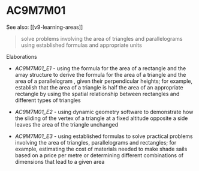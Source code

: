 
# AC9M7M01 

See also: [[v9-learning-areas]]

> solve problems involving the area of triangles and parallelograms using established formulas and appropriate units

Elaborations


- _AC9M7M01_E1_ - using the formula for the area of a rectangle and the array structure to derive the formula for the area of a triangle and the area of a parallelogram , given their perpendicular heights; for example, establish that the area of a triangle is half the area of an appropriate rectangle by using the spatial relationship between rectangles and different types of triangles

- _AC9M7M01_E2_ - using dynamic geometry software to demonstrate how the sliding of the vertex of a triangle at a fixed altitude opposite a side leaves the area of the triangle unchanged

- _AC9M7M01_E3_ - using established formulas to solve practical problems involving the area of triangles, parallelograms and rectangles; for example, estimating the cost of materials needed to make shade sails based on a price per metre or determining different combinations of dimensions that lead to a given area

